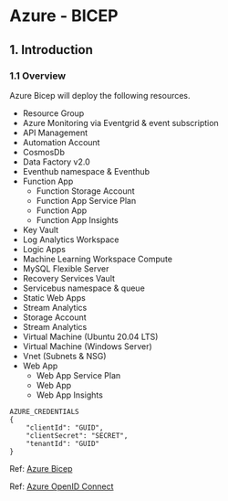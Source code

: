 # Azure - BICEP
## 1. Introduction
### 1.1	Overview

Azure Bicep will deploy the following resources.
- Resource Group
- Azure Monitoring via Eventgrid & event subscription
- API Management
- Automation Account
- CosmosDb
- Data Factory v2.0
- Eventhub namespace & Eventhub
- Function App
    - Function Storage Account
    - Function App Service Plan
    - Function App
    - Function App Insights
- Key Vault
- Log Analytics Workspace
- Logic Apps
- Machine Learning Workspace Compute
- MySQL Flexible Server
- Recovery Services Vault
- Servicebus namespace & queue
- Static Web Apps
- Stream Analytics
- Storage Account
- Stream Analytics
- Virtual Machine (Ubuntu 20.04 LTS)
- Virtual Machine (Windows Server)
- Vnet (Subnets & NSG)
- Web App
    - Web App Service Plan
    - Web App
    - Web App Insights

```
AZURE_CREDENTIALS
{
    "clientId": "GUID",
    "clientSecret": "SECRET",
    "tenantId": "GUID"
}
```

Ref: [Azure Bicep](https://github.com/Azure/bicep/)

Ref: [Azure OpenID Connect](https://docs.github.com/en/actions/deployment/security-hardening-your-deployments/configuring-openid-connect-in-azure)
